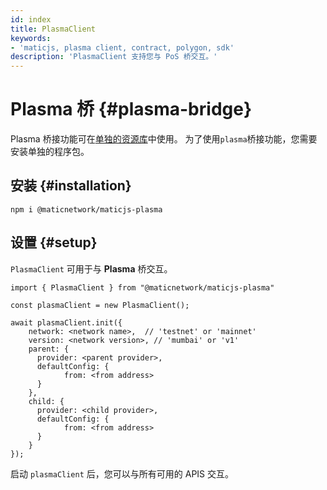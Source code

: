 ```yaml
---
id: index
title: PlasmaClient
keywords:
- 'maticjs, plasma client, contract, polygon, sdk'
description: 'PlasmaClient 支持您与 PoS 桥交互。'
---
```


# Plasma 桥 {#plasma-bridge}

Plasma 桥接功能可在[单独的资源库](https://github.com/maticnetwork/maticjs-plasma)中使用。 为了使用`plasma`桥接功能，您需要安装单独的程序包。

## 安装 {#installation}

```
npm i @maticnetwork/maticjs-plasma
```

## 设置 {#setup}

`PlasmaClient` 可用于与 **Plasma** 桥交互。

```
import { PlasmaClient } from "@maticnetwork/maticjs-plasma"

const plasmaClient = new PlasmaClient();

await plasmaClient.init({
    network: <network name>,  // 'testnet' or 'mainnet'
    version: <network version>, // 'mumbai' or 'v1'
    parent: {
      provider: <parent provider>,
      defaultConfig: {
            from: <from address>
      }
    },
    child: {
      provider: <child provider>,
      defaultConfig: {
            from: <from address>
      }
    }
});

```

启动 `plasmaClient` 后，您可以与所有可用的 APIS 交互。
